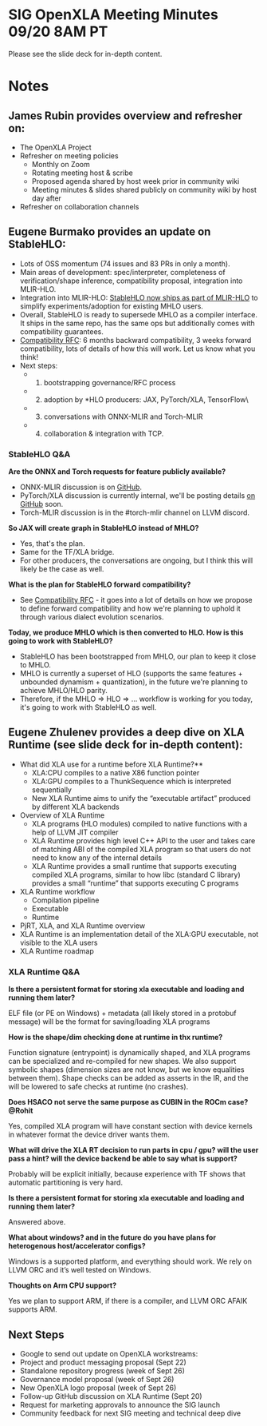 # SIG OpenXLA Meeting Minutes 09/20 8AM PT

Please see the slide deck for in-depth content.

# Notes

## James Rubin provides overview and refresher on:
 * The OpenXLA Project
 * Refresher on meeting policies
   * Monthly on Zoom
   * Rotating meeting host & scribe
   * Proposed agenda shared by host week prior in community wiki
   * Meeting minutes & slides shared publicly on community wiki by host day after
 * Refresher on collaboration channels

## Eugene Burmako provides an update on StableHLO:
 * Lots of OSS momentum (74 issues and 83 PRs in only a month).
 * Main areas of development: spec/interpreter, completeness of verification/shape inference, compatibility proposal, integration into MLIR-HLO.
 * Integration into MLIR-HLO: [StableHLO now ships as part of MLIR-HLO](https://github.com/tensorflow/mlir-hlo/tree/master/stablehlo) to simplify experiments/adoption for existing MHLO users.
 * Overall, StableHLO is ready to supersede MHLO as a compiler interface. It ships in the same repo, has the same ops but additionally comes with compatibility guarantees.
 * [Compatibility RFC](https://github.com/openxla/stablehlo/pull/115): 6 months backward compatibility, 3 weeks forward compatibility, lots of details of how this will work. Let us know what you think!
 * Next steps: 
   * 1) bootstrapping governance/RFC process
   * 2) adoption by *HLO producers: JAX, PyTorch/XLA, TensorFlow\
   * 3) conversations with ONNX-MLIR and Torch-MLIR
   * 4) collaboration & integration with TCP.

### StableHLO Q&A

**Are the ONNX and Torch requests for feature publicly available?**
 * ONNX-MLIR discussion is on [GitHub](https://github.com/tensorflow/mlir-hlo/issues/44). 
 * PyTorch/XLA discussion is currently internal, we'll be posting details [on GitHub](https://github.com/pytorch/xla) soon.
 * Torch-MLIR discussion is in the #torch-mlir channel on LLVM discord.

**So JAX will create graph in StableHLO instead of MHLO?**
 * Yes, that's the plan.
 * Same for the TF/XLA bridge.
 * For other producers, the conversations are ongoing, but I think this will likely be the case as well.

**What is the plan for StableHLO forward compatibility?**
 * See [Compatibility RFC](https://github.com/openxla/stablehlo/pull/115) - it goes into a lot of details on how we propose to define forward compatibility and how we're planning to uphold it through various dialect evolution scenarios.

**Today, we produce MHLO which is then converted to HLO. How is this going to work with StableHLO?**
 * StableHLO has been bootstrapped from MHLO, our plan to keep it close to MHLO.
 * MHLO is currently a superset of HLO (supports the same features + unbounded dynamism + quantization), in the future we're planning to achieve MHLO/HLO parity.
 * Therefore, if the MHLO => HLO => ... workflow is working for you today, it's going to work with StableHLO as well.

## Eugene Zhulenev provides a deep dive on XLA Runtime (see slide deck for in-depth content): 
 * What did XLA use for a runtime before XLA Runtime?**
   * XLA:CPU compiles to a native X86 function pointer
   * XLA:GPU compiles to a ThunkSequence which is interpreted sequentially
   * New XLA Runtime aims to unify the “executable artifact” produced by different XLA backends
 * Overview of XLA Runtime
   * XLA programs (HLO modules) compiled to native functions with a help of LLVM JIT compiler
   * XLA Runtime provides high level C++ API to the user and takes care of matching ABI of the compiled XLA program so that users do not need to know any of the internal details
   * XLA Runtime provides a small runtime that supports executing compiled XLA programs, similar to how libc (standard C library) provides a small “runtime” that supports executing C programs
 * XLA Runtime workflow
   * Compilation pipeline
   * Executable
   * Runtime
 * PjRT, XLA, and XLA Runtime overview
 * XLA Runtime is an implementation detail of the XLA:GPU executable, not visible to the XLA users
 * XLA Runtime roadmap

### XLA Runtime Q&A

**Is there a persistent format for storing xla executable and loading and running them later?**

ELF file (or PE on Windows) + metadata (all likely stored in a protobuf message) will be the format for saving/loading XLA programs

**How is the shape/dim checking done at runtime in thx runtime?**

Function signature (entrypoint) is dynamically shaped, and XLA programs can be specialized and re-compiled for new shapes. We also support symbolic shapes (dimension sizes are not know, but we know equalities between them). Shape checks can be added as asserts in the IR, and the will be lowered to safe checks at runtime (no crashes).

**Does HSACO not serve the same purpose as CUBIN in the ROCm case? @Rohit**

Yes, compiled XLA program will have constant section with device kernels in whatever format the device driver wants them.

**What will drive the XLA RT decision to run parts in cpu / gpu? will the user pass a hint? will the device backend be able to say what is support?**

Probably will be explicit initially, because experience with TF shows that automatic partitioning is very hard.

**Is there a persistent format for storing xla executable and loading and running them later?**

Answered above. 

**What about windows? and in the future do you have plans for heterogenous host/accelerator configs?**

Windows is a supported platform, and everything should work. We rely on LLVM ORC and it’s well tested on Windows.

**Thoughts on Arm CPU support?** 

Yes we plan to support ARM, if there is a compiler, and LLVM ORC AFAIK supports ARM. 

## Next Steps

 * Google to send out update on OpenXLA workstreams:
 * Project and product messaging proposal (Sept 22)
 * Standalone repository progress (week of Sept 26)
 * Governance model proposal (week of Sept 26)
 * New OpenXLA logo proposal  (week of Sept 26)
 * Follow-up GitHub discussion on XLA Runtime (Sept 20)
 * Request for marketing approvals to announce the SIG launch
 * Community feedback for next SIG meeting and technical deep dive
